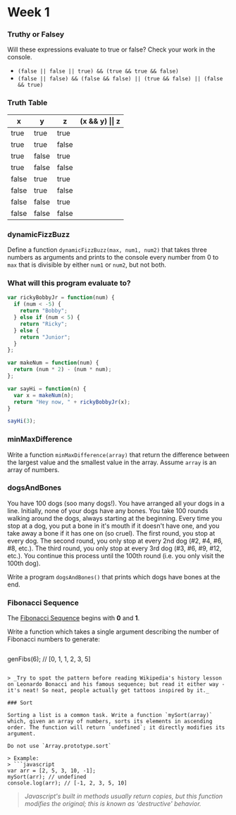 # Week 1

### Truthy or Falsey
Will these expressions evaluate to true or false? Check your work in the console.

* `(false || false || true) && (true && true && false)`
* `(false || false) && (false && false) || (true && false) || (false && true)`

### Truth Table

x  | y   | z   | (x && y) &#124;&#124; z
-----|-----|-----|------------------------
true |true |true |
true |true |false|
true |false|true |
true |false|false|
false|true |true |
false|true |false|
false|false|true |
false|false|false|

### dynamicFizzBuzz

Define a function `dynamicFizzBuzz(max, num1, num2)` that takes three numbers
as arguments and prints to the console every number from 0 to `max` that is
divisible by either `num1` or `num2`, but not both.

### What will this program evaluate to?

```javascript
var rickyBobbyJr = function(num) {
  if (num < -5) {
    return "Bobby";
  } else if (num < 5) {
    return "Ricky";
  } else {
    return "Junior";
  }
};

var makeNum = function(num) {
  return (num * 2) - (num * num);
};

var sayHi = function(n) {
  var x = makeNum(n);
  return "Hey now, " + rickyBobbyJr(x);
}

sayHi(3);
```

### minMaxDifference

Write a function `minMaxDifference(array)` that return the difference between the
largest value and the smallest value in the array. Assume `array` is an array of
numbers.

### dogsAndBones

You have 100 dogs (soo many dogs!). You have arranged all your dogs in a line.
Initially, none of your dogs have any bones. You take 100 rounds walking around
the dogs, always starting at the beginning. Every time you stop at a dog, you
put a bone in it's mouth if it doesn't have one, and you take away a bone if it
has one on (so cruel). The first round, you stop at every dog. The second
round, you only stop at every 2nd dog (#2, #4, #6, #8, etc.). The third round,
you only stop at every 3rd dog (#3, #6, #9, #12, etc.). You continue this
process until the 100th round (i.e. you only visit the 100th dog).

Write a program `dogsAndBones()` that prints which dogs have bones at the end.

### Fibonacci Sequence

The [Fibonacci Sequence](https://en.wikipedia.org/wiki/Fibonacci#Fibonacci_sequence) begins with __0__ and __1__.
<br>

Write a function which takes a single argument describing the number of Fibonacci numbers to generate:

> ```javascript
genFibs(6); // [0, 1, 1, 2, 3, 5]
```

> _Try to spot the pattern before reading Wikipedia's history lesson on Leonardo Bonacci and his famous sequence; but read it either way - it's neat! So neat, people actually get tattoos inspired by it._

### Sort

Sorting a list is a common task. Write a function `mySort(array)` which, given an array of numbers, sorts its elements in ascending order. The function will return `undefined`; it directly modifies its argument.

Do not use `Array.prototype.sort`

> Example:
> ```javascript
var arr = [2, 5, 3, 10, -1];
mySort(arr); // undefined
console.log(arr); // [-1, 2, 3, 5, 10]
```

> _Javascript's built in methods usually return copies, but this function modifies the original; this is known as 'destructive' behavior._
